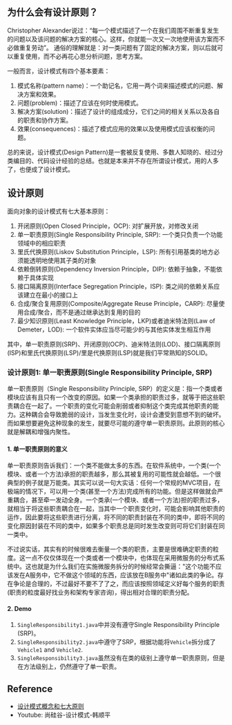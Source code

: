 ## 为什么会有设计原则？
Christopher Alexander说过：“每一个模式描述了一个在我们周围不断重复发生的问题以及该问题的解决方案的核心。这样，你就能一次又一次地使用该方案而不必做重复劳动”。
通俗的理解就是：对一类问题有了固定的解决方案，则以后就可以重复使用，而不必再花心思分析问题，思考方案。

一般而言，设计模式有四个基本要素：
1. 模式名称(pattern name)：一个助记名，它用一两个词来描述模式的问题、解决方案和效果。
2. 问题(problem)：描述了应该在何时使用模式。
3. 解决方案(solution)：描述了设计的组成成分，它们之间的相关关系以及各自的职责和协作方案。
4. 效果(consequences)：描述了模式应用的效果以及使用模式应该权衡的问题。

总的来说，设计模式(Design Pattern)是一套被反复使用、多数人知晓的、经过分类编目的、代码设计经验的总结。也就是本来并不存在所谓设计模式，用的人多了，也便成了设计模式。

## 设计原则
面向对象的设计模式有七大基本原则：

1. 开闭原则(Open Closed Principle，OCP): 对扩展开放，对修改关闭
2. 单一职责原则(Single Responsibility Principle, SRP): 一个类只负责一个功能领域中的相应职责
3. 里氏代换原则(Liskov Substitution Principle，LSP): 所有引用基类的地方必须能透明地使用其子类的对象
4. 依赖倒转原则(Dependency Inversion Principle，DIP): 依赖于抽象，不能依赖于具体实现
5. 接口隔离原则(Interface Segregation Principle，ISP): 类之间的依赖关系应该建立在最小的接口上
6. 合成/聚合复用原则(Composite/Aggregate Reuse Principle，CARP): 尽量使用合成/聚合，而不是通过继承达到复用的目的
7. 最少知识原则(Least Knowledge Principle，LKP)或者迪米特法则(Law of  Demeter，LOD): 一个软件实体应当尽可能少的与其他实体发生相互作用

其中，单一职责原则(SRP)、开闭原则(OCP)、迪米特法则(LOD)、接口隔离原则(ISP)和里氏代换原则(LSP)/里是代换原则(LSP)就是我们平常熟知的SOLID。

### 设计原则1: 单一职责原则(Single Responsibility Principle, SRP)
单一职责原则（Single Responsibility Principle, SRP）的定义是：指一个类或者模块应该有且只有一个改变的原因。如果一个类承担的职责过多，就等于把这些职责耦合在一起了。一个职责的变化可能会削弱或者抑制这个类完成其他职责的能力。这种耦合会导致脆弱的设计，当发生变化时，设计会遭受到意想不到的破坏。而如果想要避免这种现象的发生，就要尽可能的遵守单一职责原则。此原则的核心就是解耦和增强内聚性。

#### 1. 单一职责原则的意义
单一职责原则告诉我们：一个类不能做太多的东西。在软件系统中，一个类(一个模块、或者一个方法)承担的职责越多，那么其被复用的可能性就会越低。一个很典型的例子就是万能类。其实可以说一句大实话：任何一个常规的MVC项目，在极端的情况下，可以用一个类(甚至一个方法)完成所有的功能。但是这样做就会严重耦合，甚至牵一发动全身。一个类承(一个模块、或者一个方法)担的职责过多，就相当于将这些职责耦合在一起，当其中一个职责变化时，可能会影响其他职责的运作，因此要将这些职责进行分离，将不同的职责封装在不同的类中，即将不同的变化原因封装在不同的类中，如果多个职责总是同时发生改变则可将它们封装在同一类中。

不过说实话，其实有的时候很难去衡量一个类的职责，主要是很难确定职责的粒度。这一点不仅仅体现在一个类或者一个模块中，也体现在采用微服务的分布式系统中。这也就是为什么我们在实施微服务拆分的时候经常会撕逼："这个功能不应该发在A服务中，它不做这个领域的东西，应该放在B服务中"诸如此类的争论。存在争论是合理的，不过最好不要不了了之，而应该按照领域定义好每个服务的职责(职责的粒度最好找业务和架构专家咨询)，得出相对合理的职责分配。

#### 2. Demo
1. `SingleResponsibility1.java`中并没有遵守Single Responsibility Principle (SRP)。
2. `SingleResponsibility2.java`中遵守了SRP，根据功能将`Vehicle`拆分成了`Vehicle1` and `Vehicle2`.
3. `SingleResponsibility3.java`虽然没有在类的级别上遵守单一职责原则，但是在方法级别上，仍然遵守了单一职责。


## Reference
* [设计模式概念和七大原则](https://cloud.tencent.com/developer/article/1650116)
* Youtube: 尚硅谷-设计模式-韩顺平